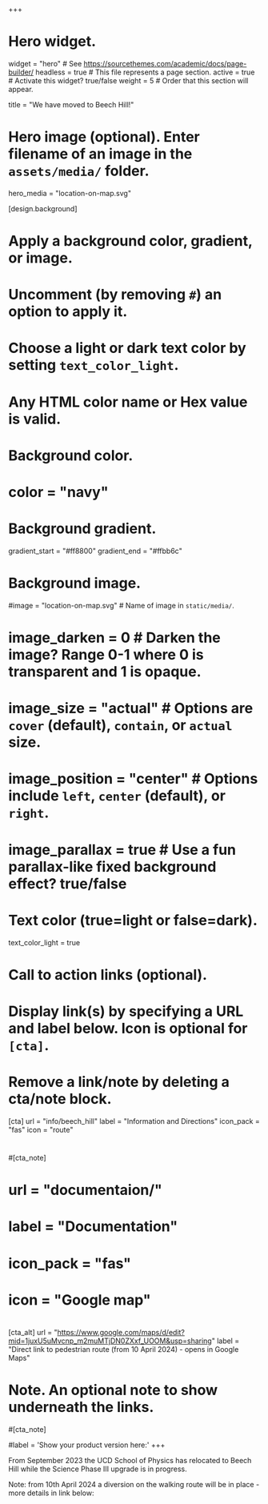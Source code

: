 +++
# Hero widget.
widget = "hero"  # See https://sourcethemes.com/academic/docs/page-builder/
headless = true  # This file represents a page section.
active = true  # Activate this widget? true/false
weight = 5  # Order that this section will appear.

title = "We have moved to Beech Hill!"

# Hero image (optional). Enter filename of an image in the `assets/media/` folder.
hero_media = "location-on-map.svg"

[design.background]
  # Apply a background color, gradient, or image.
  #   Uncomment (by removing `#`) an option to apply it.
  #   Choose a light or dark text color by setting `text_color_light`.
  #   Any HTML color name or Hex value is valid.

  # Background color.
  # color = "navy"
  
  # Background gradient.
  gradient_start = "#ff8800"
  gradient_end = "#ffbb6c"
  
  # Background image.
  #image = "location-on-map.svg"  # Name of image in `static/media/`.
  # image_darken = 0  # Darken the image? Range 0-1 where 0 is transparent and 1 is opaque.
  # image_size = "actual"  #  Options are `cover` (default), `contain`, or `actual` size.
  # image_position = "center"  # Options include `left`, `center` (default), or `right`.
  # image_parallax = true  # Use a fun parallax-like fixed background effect? true/false
  
  # Text color (true=light or false=dark).
  text_color_light = true

# Call to action links (optional).
#   Display link(s) by specifying a URL and label below. Icon is optional for `[cta]`.
#   Remove a link/note by deleting a cta/note block.
[cta]
  url = "info/beech_hill"
  label = "Information and Directions"
  icon_pack = "fas"
  icon = "route"

#
#[cta_note]
#  url = "documentaion/"
#  label = "Documentation"
#  icon_pack = "fas"
#  icon = "Google map"

#  
[cta_alt]
  url = "https://www.google.com/maps/d/edit?mid=1juxU5uMvcnp_m2muMTjDN0ZXxf_UOOM&usp=sharing"
  label = "Direct link to pedestrian route (from 10 April 2024) - opens in Google Maps"



# Note. An optional note to show underneath the links.
#[cta_note]

#label = '<span class="js-github-release" data-repo="gcushen/hugo-academic">Show your product version here:<!-- V --></span>'
+++

From September 2023 the UCD School of Physics has relocated to Beech Hill while the Science Phase III upgrade is in progress.

Note: from 10th April 2024 a diversion on the walking route will be in place - more details in link below:

